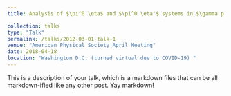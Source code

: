 ```yaml
---
title: Analysis of $\pi^0 \eta$ and $\pi^0 \eta'$ systems in $\gamma p \rightarrow \pi^0 \eta^{(')}p$ at GlueX

collection: talks
type: "Talk"
permalink: /talks/2012-03-01-talk-1
venue: "American Physical Society April Meeting"
date: 2018-04-18
location: "Washington D.C. (turned virtual due to COVID-19) "
---
```


This is a description of your talk, which is a markdown files that can be all markdown-ified like any other post. Yay markdown!
